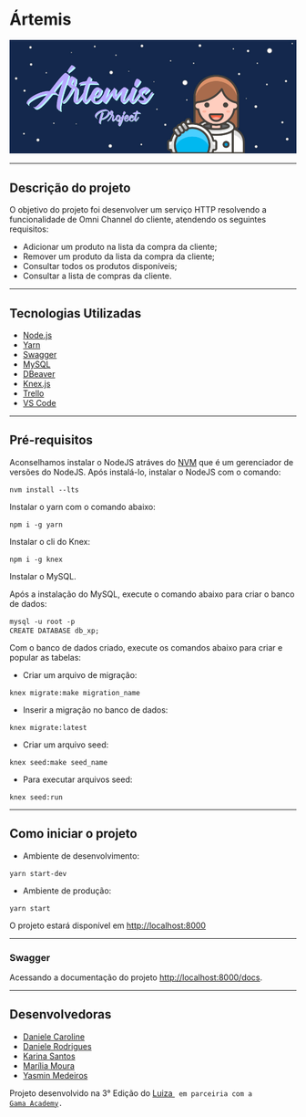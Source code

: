 # Ártemis

![Artemis](https://github.com/DaniCaroline/Artemis/blob/main/public/artemis.jpg)

---

## Descrição do projeto

O objetivo do projeto foi desenvolver um serviço HTTP resolvendo a funcionalidade de Omni Channel do cliente, atendendo os seguintes requisitos:

- Adicionar um produto na lista da compra da cliente;
- Remover um produto da lista da compra da cliente;
- Consultar todos os produtos disponíveis;
- Consultar a lista de compras da cliente.

---

## Tecnologias Utilizadas

- [Node.js](https://nodejs.org/en/)
- [Yarn](https://yarnpkg.com/)
- [Swagger](https://swagger.io/)
- [MySQL](https://mysql.com)
- [DBeaver](https://dbeaver.io/)
- [Knex.js](http://knexjs.org/)
- [Trello](https://trello.com/)
- [VS Code](https://code.visualstudio.com/)

---

## Pré-requisitos

Aconselhamos instalar o NodeJS atráves do [NVM](https://github.com/nvm-sh/nvm) que é um gerenciador de versões do NodeJS. Após instalá-lo, instalar o NodeJS com o comando:

```
nvm install --lts
```

Instalar o yarn com o comando abaixo:

```
npm i -g yarn
```

Instalar o cli do Knex:

```
npm i -g knex
```

Instalar o MySQL.

Após a instalação do MySQL, execute o comando abaixo para criar o banco de dados:

```
mysql -u root -p
CREATE DATABASE db_xp;
```

Com o banco de dados criado, execute os comandos abaixo para criar e popular as tabelas:

- Criar um arquivo de migração:

```
knex migrate:make migration_name
```

- Inserir a migração no banco de dados:

```
knex migrate:latest
```

- Criar um arquivo seed:

```
knex seed:make seed_name
```

- Para executar arquivos seed:

```
knex seed:run
```

---

## Como iniciar o projeto

- Ambiente de desenvolvimento:

```
yarn start-dev
```

- Ambiente de produção:

```
yarn start
```

O projeto estará disponível em <http://localhost:8000>

---

### Swagger

Acessando a documentação do projeto <http://localhost:8000/docs>.

---

## Desenvolvedoras

- [Daniele Caroline](https://github.com/DaniCaroline)
- [Daniele Rodrigues](https://github.com/livibellyrds)
- [Karina Santos](https://github.com/KarinaFS)
- [Marília Moura](https://github.com/Mariliamourafer)
- [Yasmin Medeiros](https://github.com/medeiros-yasmin)

Projeto desenvolvido na 3° Edição do [Luiza <Code>](https://github.com/luizalabs) em parceiria com a [Gama Academy](https://github.com/gamaacademy).
